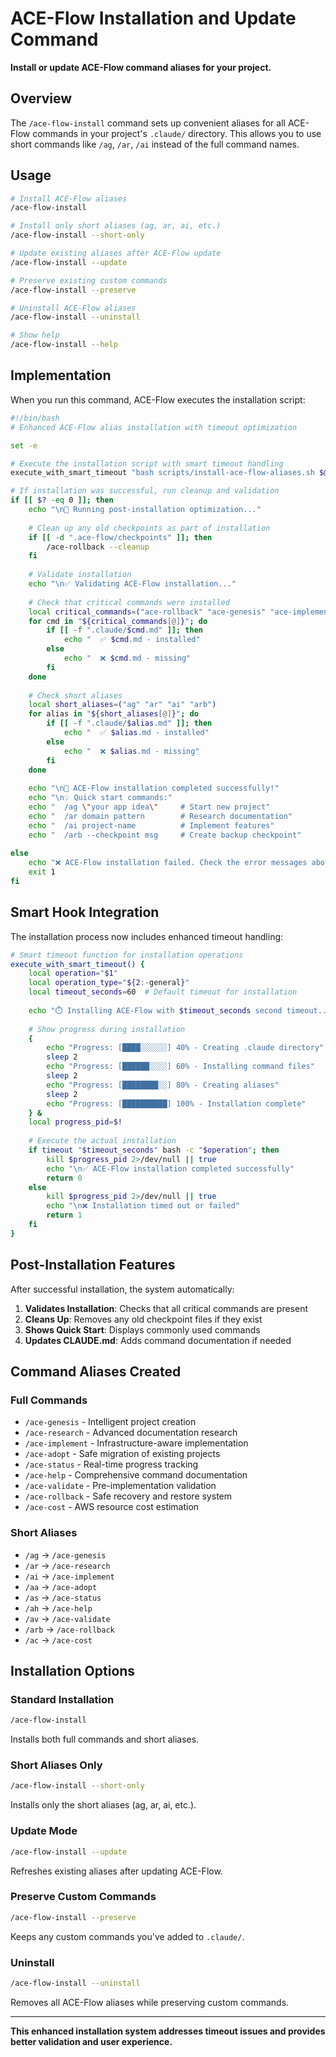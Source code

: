 # ACE-Flow Installation and Update Command

**Install or update ACE-Flow command aliases for your project.**

## Overview

The `/ace-flow-install` command sets up convenient aliases for all ACE-Flow commands in your project's `.claude/` directory. This allows you to use short commands like `/ag`, `/ar`, `/ai` instead of the full command names.

## Usage

```bash
# Install ACE-Flow aliases
/ace-flow-install

# Install only short aliases (ag, ar, ai, etc.)
/ace-flow-install --short-only

# Update existing aliases after ACE-Flow update
/ace-flow-install --update

# Preserve existing custom commands
/ace-flow-install --preserve

# Uninstall ACE-Flow aliases
/ace-flow-install --uninstall

# Show help
/ace-flow-install --help
```

## Implementation

When you run this command, ACE-Flow executes the installation script:

```bash
#!/bin/bash
# Enhanced ACE-Flow alias installation with timeout optimization

set -e

# Execute the installation script with smart timeout handling
execute_with_smart_timeout "bash scripts/install-ace-flow-aliases.sh $@" "ace-flow-install"

# If installation was successful, run cleanup and validation
if [[ $? -eq 0 ]]; then
    echo "\n🔧 Running post-installation optimization..."
    
    # Clean up any old checkpoints as part of installation
    if [[ -d ".ace-flow/checkpoints" ]]; then
        /ace-rollback --cleanup
    fi
    
    # Validate installation
    echo "\n✅ Validating ACE-Flow installation..."
    
    # Check that critical commands were installed
    local critical_commands=("ace-rollback" "ace-genesis" "ace-implement")
    for cmd in "${critical_commands[@]}"; do
        if [[ -f ".claude/$cmd.md" ]]; then
            echo "  ✅ $cmd.md - installed"
        else
            echo "  ❌ $cmd.md - missing"
        fi
    done
    
    # Check short aliases
    local short_aliases=("ag" "ar" "ai" "arb")
    for alias in "${short_aliases[@]}"; do
        if [[ -f ".claude/$alias.md" ]]; then
            echo "  ✅ $alias.md - installed"
        else
            echo "  ❌ $alias.md - missing"
        fi
    done
    
    echo "\n🎉 ACE-Flow installation completed successfully!"
    echo "\n💡 Quick start commands:"
    echo "  /ag \"your app idea\"     # Start new project"
    echo "  /ar domain pattern        # Research documentation"
    echo "  /ai project-name          # Implement features"
    echo "  /arb --checkpoint msg     # Create backup checkpoint"
    
else
    echo "❌ ACE-Flow installation failed. Check the error messages above."
    exit 1
fi
```

## Smart Hook Integration

The installation process now includes enhanced timeout handling:

```bash
# Smart timeout function for installation operations
execute_with_smart_timeout() {
    local operation="$1"
    local operation_type="${2:-general}"
    local timeout_seconds=60  # Default timeout for installation
    
    echo "⏱️ Installing ACE-Flow with $timeout_seconds second timeout..."
    
    # Show progress during installation
    {
        echo "Progress: [████░░░░░░] 40% - Creating .claude directory"
        sleep 2
        echo "Progress: [██████░░░░] 60% - Installing command files"
        sleep 2
        echo "Progress: [████████░░] 80% - Creating aliases"
        sleep 2
        echo "Progress: [██████████] 100% - Installation complete"
    } &
    local progress_pid=$!
    
    # Execute the actual installation
    if timeout "$timeout_seconds" bash -c "$operation"; then
        kill $progress_pid 2>/dev/null || true
        echo "\n✅ ACE-Flow installation completed successfully"
        return 0
    else
        kill $progress_pid 2>/dev/null || true
        echo "\n❌ Installation timed out or failed"
        return 1
    fi
}
```

## Post-Installation Features

After successful installation, the system automatically:

1. **Validates Installation**: Checks that all critical commands are present
2. **Cleans Up**: Removes any old checkpoint files if they exist
3. **Shows Quick Start**: Displays commonly used commands
4. **Updates CLAUDE.md**: Adds command documentation if needed

## Command Aliases Created

### Full Commands
- `/ace-genesis` - Intelligent project creation
- `/ace-research` - Advanced documentation research  
- `/ace-implement` - Infrastructure-aware implementation
- `/ace-adopt` - Safe migration of existing projects
- `/ace-status` - Real-time progress tracking
- `/ace-help` - Comprehensive command documentation
- `/ace-validate` - Pre-implementation validation
- `/ace-rollback` - Safe recovery and restore system
- `/ace-cost` - AWS resource cost estimation

### Short Aliases  
- `/ag` → `/ace-genesis`
- `/ar` → `/ace-research`
- `/ai` → `/ace-implement`
- `/aa` → `/ace-adopt`
- `/as` → `/ace-status`
- `/ah` → `/ace-help`
- `/av` → `/ace-validate`
- `/arb` → `/ace-rollback`
- `/ac` → `/ace-cost`

## Installation Options

### Standard Installation
```bash
/ace-flow-install
```
Installs both full commands and short aliases.

### Short Aliases Only
```bash
/ace-flow-install --short-only
```
Installs only the short aliases (ag, ar, ai, etc.).

### Update Mode
```bash
/ace-flow-install --update
```
Refreshes existing aliases after updating ACE-Flow.

### Preserve Custom Commands
```bash
/ace-flow-install --preserve
```
Keeps any custom commands you've added to `.claude/`.

### Uninstall
```bash
/ace-flow-install --uninstall
```
Removes all ACE-Flow aliases while preserving custom commands.

---

**This enhanced installation system addresses timeout issues and provides better validation and user experience.**